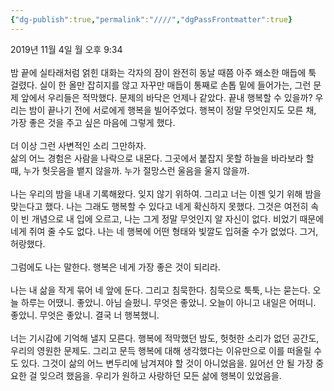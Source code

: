```yaml
---
{"dg-publish":true,"permalink":"////","dgPassFrontmatter":true}
---
```


2019년 11월 4일 월 오후 9:34<br/>
<br/>
밤 끝에 실타래처럼 얽힌 대화는 각자의 잠이 완전히 동날 때쯤 아주 왜소한 매듭에 툭 걸렸다. 실이 한 올만 잡히지를 않고 자꾸만 매듭이 통째로 손톱 밑에 들어가는, 그런 문제 앞에서 우리들은 적막했다. 문제의 바닥은 언제나 같았다. 끝내 행복할 수 있을까? 우리는 밤이 끝나기 전에 서로에게 행복을 빌어주었다. 행복이 정말 무엇인지도 모른 채, 가장 좋은 것을 주고 싶은 마음에 그렇게 했다.<br/>
<br/>
더 이상 그런 사변적인 소리 그만하자.<br/>
삶의 어느 경험은 사람을 나락으로 내몬다. 그곳에서 붙잡지 못할 하늘을 바라보라 할 때, 누가 헛웃음을 뱉지 않을까. 누가 절망스런 울음을 울지 않을까.<br/>
<br/>
나는 우리의 밤을 내내 기록해왔다. 잊지 않기 위하여. 그리고 너는 이젠 잊기 위해 밤을 맞는다고 했다. 나는 그래도 행복할 수 있다고 네게 확신하지 못했다. 그것은 여전히 속이 빈 개념으로 내 입에 오르고, 나는 그게 정말 무엇인지 알 자신이 없다. 비었기 때문에 네게 쥐여 줄 수도 없다. 나는 네 행복에 어떤 형태와 빛깔도 입혀줄 수가 없었다. 그거, 허랑했다.<br/>
<br/>
그럼에도 나는 말한다. 행복은 네게 가장 좋은 것이 되리라.<br/>
<br/>
나는 내 삶을 작게 묶어 네 앞에 둔다. 그리고 침묵한다. 침묵으로 툭툭, 나는 묻는다. 오늘 하루는 어땠니. 좋았니. 아님 슬펐니. 무엇은 좋았니. 오늘이 아니고 내일은 어떠니. 좋았니. 무엇은 좋았니. 결국 너 행복했니.<br/>
 <br/>
너는 기시감에 기억해 낼지 모른다. 행복에 적막했던 밤도, 헛헛한 소리가 없던 공간도, 우리의 영원한 문제도. 그리고 문득 행복에 대해 생각했다는 이유만으로 이를 떠올릴 수도 있다. 그것이 삶의 어느 변두리에 남겨져야 할 것이 아니었음을. 잃어선 안 될 가장 중요한 걸 잊으려 했음을. 우리가 원하고 사랑하던 모든 삶에 행복이 있었음을.<br/>
